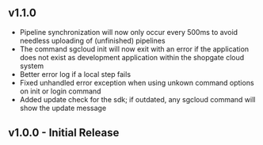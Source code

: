 ## v1.1.0
* Pipeline synchronization will now only occur every 500ms to avoid needless uploading of (unfinished) pipelines
* The command sgcloud init will now exit with an error if the application does not exist as development application within the shopgate cloud system
* Better error log if a local step fails
* Fixed unhandled error exception when using unkown command options on init or login command
* Added update check for the sdk; if outdated, any sgcloud command will show the update message

## v1.0.0 - Initial Release
